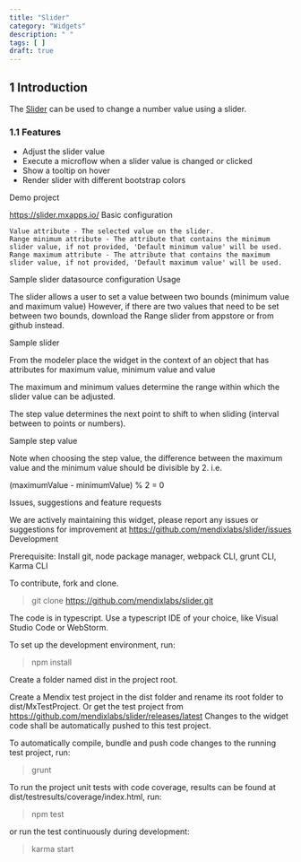 ```yaml
---
title: "Slider"
category: "Widgets"
description: " "
tags: [ ]
draft: true
---
```


## 1 Introduction

The [Slider](https://appstore.home.mendix.com/link/app/48786/) can be used to change a number value using a slider.

### 1.1 Features

* Adjust the slider value
* Execute a microflow when a slider value is changed or clicked
* Show a tooltip on hover
* Render slider with different bootstrap colors

Demo project

https://slider.mxapps.io/
Basic configuration

    Value attribute - The selected value on the slider.
    Range minimum attribute - The attribute that contains the minimum slider value, if not provided, 'Default minimum value' will be used.
    Range maximum attribute - The attribute that contains the maximum slider value, if not provided, 'Default maximum value' will be used.

Sample slider datasource configuration
Usage

The slider allows a user to set a value between two bounds (minimum value and maximum value) However, if there are two values that need to be set between two bounds, download the Range slider from appstore or from github instead.

Sample slider

From the modeler place the widget in the context of an object that has attributes for maximum value, minimum value and value

The maximum and minimum values determine the range within which the slider value can be adjusted.

The step value determines the next point to shift to when sliding (interval between to points or numbers).

Sample step value

Note when choosing the step value, the difference between the maximum value and the minimum value should be divisible by 2. i.e.

(maximumValue - minimumValue) % 2 = 0

Issues, suggestions and feature requests

We are actively maintaining this widget, please report any issues or suggestions for improvement at https://github.com/mendixlabs/slider/issues
Development

Prerequisite: Install git, node package manager, webpack CLI, grunt CLI, Karma CLI

To contribute, fork and clone.

> git clone https://github.com/mendixlabs/slider.git

The code is in typescript. Use a typescript IDE of your choice, like Visual Studio Code or WebStorm.

To set up the development environment, run:

> npm install

Create a folder named dist in the project root.

Create a Mendix test project in the dist folder and rename its root folder to dist/MxTestProject. Or get the test project from https://github.com/mendixlabs/slider/releases/latest Changes to the widget code shall be automatically pushed to this test project.

To automatically compile, bundle and push code changes to the running test project, run:

> grunt

To run the project unit tests with code coverage, results can be found at dist/testresults/coverage/index.html, run:

> npm test

or run the test continuously during development:

> karma start
